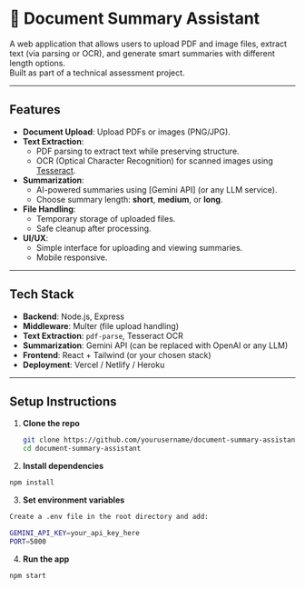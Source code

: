 # 📄 Document Summary Assistant

A web application that allows users to upload PDF and image files, extract text (via parsing or OCR), and generate smart summaries with different length options.  
Built as part of a technical assessment project.

---

## Features
- **Document Upload**: Upload PDFs or images (PNG/JPG).
- **Text Extraction**:
  - PDF parsing to extract text while preserving structure.
  - OCR (Optical Character Recognition) for scanned images using [Tesseract](https://github.com/tesseract-ocr/tesseract).
- **Summarization**:
  - AI-powered summaries using [Gemini API] (or any LLM service).
  - Choose summary length: **short**, **medium**, or **long**.
- **File Handling**:
  - Temporary storage of uploaded files.
  - Safe cleanup after processing.
- **UI/UX**:
  - Simple interface for uploading and viewing summaries.
  - Mobile responsive.

---

##  Tech Stack
- **Backend**: Node.js, Express
- **Middleware**: Multer (file upload handling)
- **Text Extraction**: `pdf-parse`, Tesseract OCR
- **Summarization**: Gemini API (can be replaced with OpenAI or any LLM)
- **Frontend**: React + Tailwind (or your chosen stack)
- **Deployment**: Vercel / Netlify / Heroku

---

## Setup Instructions

1. **Clone the repo**
   ```bash
   git clone https://github.com/yourusername/document-summary-assistant.git
   cd document-summary-assistant
2. **Install dependencies**
```bash
npm install
```
3. **Set environment variables**
```bash
Create a .env file in the root directory and add:

GEMINI_API_KEY=your_api_key_here
PORT=5000
```
4. **Run the app**
```bash
npm start
```
